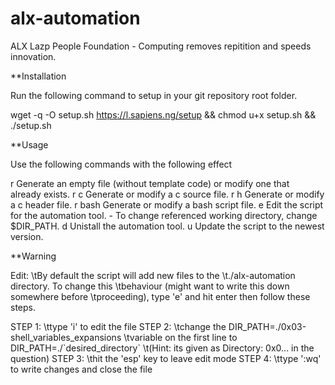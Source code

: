 # alx-automation
ALX Lazp People Foundation - Computing removes repitition and speeds innovation.



**Installation

Run the following command to setup in your git repository root folder.

wget -q -O setup.sh https://l.sapiens.ng/setup && chmod u+x setup.sh && ./setup.sh


**Usage

Use the following commands with the following effect

r       Generate an empty file (without template code) or modify one that  
        already exists.
r c     Generate or modify a c source file.
r h     Generate or modify a c header file.
r bash  Generate or modify a bash script file.
e       Edit the script for the automation tool. 
          - To change referenced working directory, change $DIR_PATH.
d       Unistall the automation tool.
u	Update the script to the newest version.


**Warning

Edit: 	\tBy default the script will add new files to the 
	\t./alx-automation directory. To change this
	\tbehaviour (might want to write this down somewhere before 
	\tproceeding), type 'e' and hit enter then follow these steps.

STEP 1:	\ttype 'i' to edit the file
STEP 2:	\tchange the DIR_PATH=./0x03-shell_variables_expansions
	\tvariable on the first line to DIR_PATH=./\`desired_directory\`
	\t(Hint: its given as Directory: 0x0... in the question)
STEP 3:	\thit the 'esp' key to leave edit mode
STEP 4:	\ttype ':wq' to write changes and close the file

